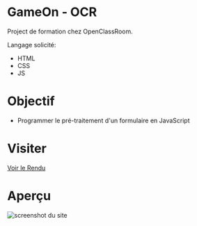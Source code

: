 # GameOn - OCR

Project de formation chez OpenClassRoom.

Langage solicité:
- HTML
- CSS
- JS

# Objectif 

- Programmer le pré-traitement d'un formulaire en JavaScript

# Visiter

[Voir le Rendu](https://nerion-1337.github.io/GameOn---OCR/)


# Aperçu
![screenshot du site](./0-Order-Mission/screen/ohmyfood.png)



